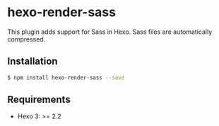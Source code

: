 # hexo-render-sass

This plugin adds support for Sass in Hexo. Sass files are automatically compressed.



## Installation

``` bash
$ npm install hexo-render-sass --save
```



## Requirements

- Hexo 3: >= 2.2
